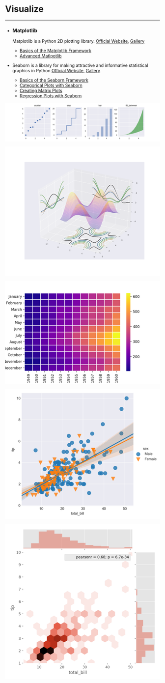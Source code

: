 # Visualize
___
- ### Matplotlib
     Matplotlib is a Python 2D plotting library. [Official Website](https://matplotlib.org/), [Gallery](https://matplotlib.org/gallery.html)
     
     - [Basics of the Matplotlib Framework](https://github.com/subhamsarangi/Visualize/blob/master/plt/1.%20matplotlib_basics.ipynb)
     - [Advanced Matlpotlib](https://github.com/subhamsarangi/Visualize/blob/master/plt/2.%20matplotlib_advanced.ipynb)

- Seaborn is a library for making attractive and informative statistical graphics in Python [Official Website](https://seaborn.pydata.org/), [Gallery](http://seaborn.pydata.org/examples/)

    - [Basics of the Seaborn Framework](https://github.com/subhamsarangi/Visualize/blob/master/plt/3.%20seaborn_basics.ipynb)
    - [Categorical Plots with Seaborn](https://github.com/subhamsarangi/Visualize/blob/master/plt/4.%20seaborn_categorical_plots.ipynb)
    - [Creating Matrix Plots](https://github.com/subhamsarangi/Visualize/blob/master/plt/5.%20seaborn_matrix_plots.ipynb)
    - [Regression Plots with Seaborn](https://github.com/subhamsarangi/Visualize/blob/master/plt/6_seaborn_regression.ipynb)

![2D Plots](https://github.com/subhamsarangi/Visualize/blob/master/plt/images/08%20other2D.png)

![3D plot](https://github.com/subhamsarangi/Visualize/blob/master/plt/images/16%20contour_proj.png)

![Heatmaps](https://github.com/subhamsarangi/Visualize/blob/master/plt/images/sns_13heatmap_lines.png)

![LM Plot](https://github.com/subhamsarangi/Visualize/blob/master/plt/images/sns_16lmplot_2.png)

![Joint Plot](https://github.com/subhamsarangi/Visualize/blob/master/plt/images/sns_2joints_hex.png)
